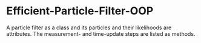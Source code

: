 # Efficient-Particle-Filter-OOP
A particle filter as a class and its particles and their likelihoods are attributes. The measurement- and time-update steps are listed as methods.
